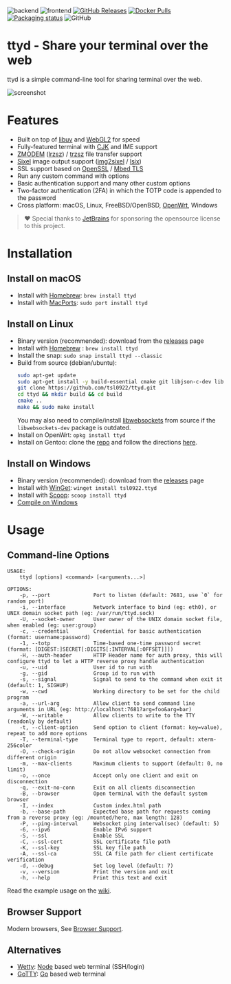 ![backend](https://github.com/tsl0922/ttyd/workflows/backend/badge.svg)
![frontend](https://github.com/tsl0922/ttyd/workflows/frontend/badge.svg)
[![GitHub Releases](https://img.shields.io/github/downloads/tsl0922/ttyd/total)](https://github.com/tsl0922/ttyd/releases)
[![Docker Pulls](https://img.shields.io/docker/pulls/tsl0922/ttyd)](https://hub.docker.com/r/tsl0922/ttyd)
[![Packaging status](https://repology.org/badge/tiny-repos/ttyd.svg)](https://repology.org/project/ttyd/versions)
![GitHub](https://img.shields.io/github/license/tsl0922/ttyd)

# ttyd - Share your terminal over the web

ttyd is a simple command-line tool for sharing terminal over the web.

![screenshot](https://github.com/tsl0922/ttyd/raw/main/screenshot.gif)

# Features

- Built on top of [libuv](https://libuv.org) and [WebGL2](https://developer.mozilla.org/en-US/docs/Web/API/WebGL_API) for speed
- Fully-featured terminal with [CJK](https://en.wikipedia.org/wiki/CJK_characters) and IME support
- [ZMODEM](https://en.wikipedia.org/wiki/ZMODEM) ([lrzsz](https://ohse.de/uwe/software/lrzsz.html)) / [trzsz](https://trzsz.github.io) file transfer support
- [Sixel](https://en.wikipedia.org/wiki/Sixel) image output support ([img2sixel](https://saitoha.github.io/libsixel) / [lsix](https://github.com/hackerb9/lsix))
- SSL support based on [OpenSSL](https://www.openssl.org) / [Mbed TLS](https://github.com/Mbed-TLS/mbedtls)
- Run any custom command with options
- Basic authentication support and many other custom options
- Two-factor authentication (2FA) in which the TOTP code is appended to the password
- Cross platform: macOS, Linux, FreeBSD/OpenBSD, [OpenWrt](https://openwrt.org), Windows

> ❤ Special thanks to [JetBrains](https://www.jetbrains.com/?from=ttyd) for sponsoring the opensource license to this project.

# Installation

## Install on macOS

- Install with [Homebrew](http://brew.sh): `brew install ttyd`
- Install with [MacPorts](https://www.macports.org): `sudo port install ttyd`

## Install on Linux

- Binary version (recommended): download from the [releases](https://github.com/tsl0922/ttyd/releases) page
- Install with [Homebrew](https://docs.brew.sh/Homebrew-on-Linux) : `brew install ttyd`
- Install the snap: `sudo snap install ttyd --classic`
- Build from source (debian/ubuntu):
    ```bash
    sudo apt-get update
    sudo apt-get install -y build-essential cmake git libjson-c-dev libwebsockets-dev
    git clone https://github.com/tsl0922/ttyd.git
    cd ttyd && mkdir build && cd build
    cmake ..
    make && sudo make install
    ```
    You may also need to compile/install [libwebsockets](https://libwebsockets.org) from source if the `libwebsockets-dev` package is outdated.
- Install on OpenWrt: `opkg install ttyd`
- Install on Gentoo: clone the [repo](https://bitbucket.org/mgpagano/ttyd/src/master) and follow the directions [here](https://wiki.gentoo.org/wiki/Custom_repository#Creating_a_local_repository).

## Install on Windows

- Binary version (recommended): download from the [releases](https://github.com/tsl0922/ttyd/releases) page
- Install with [WinGet](https://github.com/microsoft/winget-cli): `winget install tsl0922.ttyd`
- Install with [Scoop](https://scoop.sh/#/apps?q=ttyd&s=2&d=1&o=true): `scoop install ttyd`
- [Compile on Windows](https://github.com/tsl0922/ttyd/wiki/Compile-on-Windows)

# Usage

## Command-line Options

```
USAGE:
    ttyd [options] <command> [<arguments...>]

OPTIONS:
    -p, --port              Port to listen (default: 7681, use `0` for random port)
    -i, --interface         Network interface to bind (eg: eth0), or UNIX domain socket path (eg: /var/run/ttyd.sock)
    -U, --socket-owner      User owner of the UNIX domain socket file, when enabled (eg: user:group)
    -c, --credential        Credential for basic authentication (format: username:password)
    -1, --totp              Time-based one-time password secret (format: [DIGEST:]SECRET[:DIGITS[:INTERVAL[:OFFSET]]])
    -H, --auth-header       HTTP Header name for auth proxy, this will configure ttyd to let a HTTP reverse proxy handle authentication
    -u, --uid               User id to run with
    -g, --gid               Group id to run with
    -s, --signal            Signal to send to the command when exit it (default: 1, SIGHUP)
    -w, --cwd               Working directory to be set for the child program
    -a, --url-arg           Allow client to send command line arguments in URL (eg: http://localhost:7681?arg=foo&arg=bar)
    -W, --writable          Allow clients to write to the TTY (readonly by default)
    -t, --client-option     Send option to client (format: key=value), repeat to add more options
    -T, --terminal-type     Terminal type to report, default: xterm-256color
    -O, --check-origin      Do not allow websocket connection from different origin
    -m, --max-clients       Maximum clients to support (default: 0, no limit)
    -o, --once              Accept only one client and exit on disconnection
    -q, --exit-no-conn      Exit on all clients disconnection
    -B, --browser           Open terminal with the default system browser
    -I, --index             Custom index.html path
    -b, --base-path         Expected base path for requests coming from a reverse proxy (eg: /mounted/here, max length: 128)
    -P, --ping-interval     Websocket ping interval(sec) (default: 5)
    -6, --ipv6              Enable IPv6 support
    -S, --ssl               Enable SSL
    -C, --ssl-cert          SSL certificate file path
    -K, --ssl-key           SSL key file path
    -A, --ssl-ca            SSL CA file path for client certificate verification
    -d, --debug             Set log level (default: 7)
    -v, --version           Print the version and exit
    -h, --help              Print this text and exit
```

Read the example usage on the [wiki](https://github.com/tsl0922/ttyd/wiki/Example-Usage).

## Browser Support

Modern browsers, See [Browser Support](https://github.com/xtermjs/xterm.js#browser-support).

## Alternatives

* [Wetty](https://github.com/krishnasrinivas/wetty): [Node](https://nodejs.org) based web terminal (SSH/login)
* [GoTTY](https://github.com/yudai/gotty): [Go](https://golang.org) based web terminal
